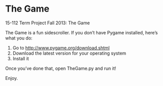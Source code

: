 The Game
=======

15-112 Term Project Fall 2013: The Game

The Game is a fun sidescroller. If you don’t have Pygame installed, here’s what you do:

1. Go to http://www.pygame.org/download.shtml
2. Download the latest version for your operating system
3. Install it

Once you’ve done that, open TheGame.py and run it!

Enjoy.